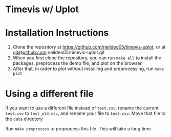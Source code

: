 # Timevis w/ Uplot

# Installation Instructions

1. Clone the repository at https://github.com/neildeo05/timevis-uplot, or at git@github.com:neildeo05/timevis-uplot.git
2. When you first clone the repository, you can run `make all` to install the packages, preprocess the demo file, and plot on the browser
3. After that, in order to plot without installing and preprocessing, run `make plot`



# Using a different file

If you want to use a different file instead of `test.csv`, rename the current `test.csv` to `test_old.csv`, and rename your file to `test.csv`. Move that file to the `data` directory

Run `make preprocess` to preprocess this file. This will take a long time.
